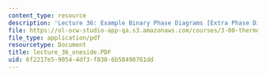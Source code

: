 ```yaml
---
content_type: resource
description: 'Lecture 36: Example Binary Phase Diagrams [Extra Phase Diagrams]'
file: https://ol-ocw-studio-app-qa.s3.amazonaws.com/courses/3-00-thermodynamics-of-materials-fall-2002/6f2217e590544df3f8386b58490761dd_lecture_36_oneside.PDF
file_type: application/pdf
resourcetype: Document
title: lecture_36_oneside.PDF
uid: 6f2217e5-9054-4df3-f838-6b58490761dd
---
```

